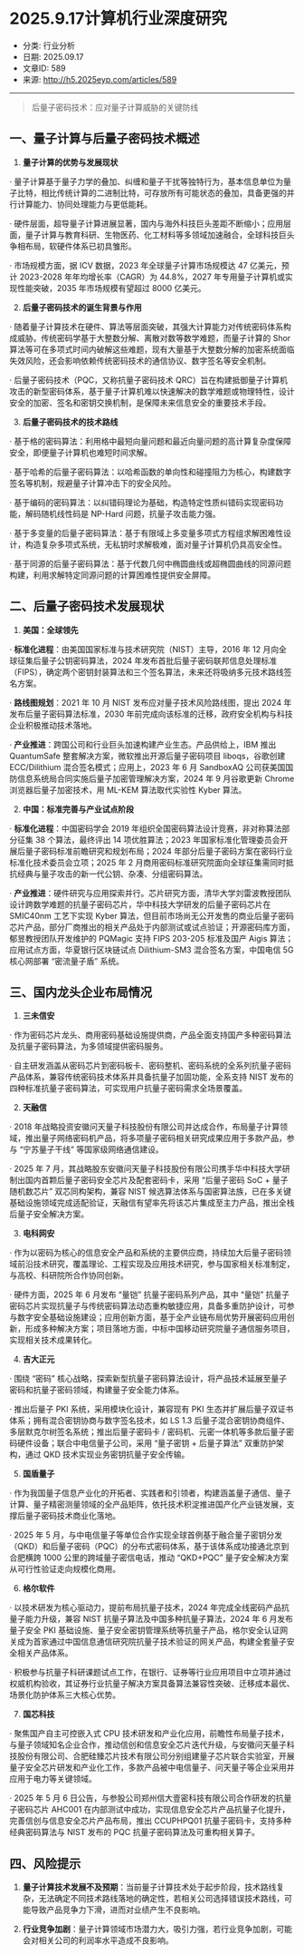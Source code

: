 # 2025.9.17计算机行业深度研究

- 分类: 行业分析
- 日期: 2025.09.17
- 文章ID: 589
- 来源: http://h5.2025eyp.com/articles/589

---

> 后量子密码技术：应对量子计算威胁的关键防线

## **一、量子计算与后量子密码技术概述**

1. **量子计算的优势与发展现状**

· 量子计算基于量子力学的叠加、纠缠和量子干扰等独特行为，基本信息单位为量子比特，相比传统计算的二进制比特，可存放所有可能状态的叠加，具备更强的并行计算能力、协同处理能力与更低能耗。

· 硬件层面，超导量子计算进展显著，国内与海外科技巨头差距不断缩小；应用层面，量子计算与教育科研、生物医药、化工材料等多领域加速融合，全球科技巨头争相布局，软硬件体系已初具雏形。

· 市场规模方面，据 ICV 数据，2023 年全球量子计算市场规模达 47 亿美元，预计 2023-2028 年年均增长率（CAGR）为 44.8%，2027 年专用量子计算机或实现性能突破，2035 年市场规模有望超过 8000 亿美元。

2. **后量子密码技术的诞生背景与作用**

· 随着量子计算技术在硬件、算法等层面突破，其强大计算能力对传统密码体系构成威胁。传统密码学基于大整数分解、离散对数等数学难题，而量子计算的 Shor 算法等可在多项式时间内破解这些难题，现有大量基于大整数分解的加密系统面临失效风险，还会影响依赖传统密码技术的通信协议、数字签名等安全机制。

· 后量子密码技术（PQC，又称抗量子密码技术 QRC）旨在构建抵御量子计算机攻击的新型密码体系，基于量子计算机难以快速解决的数学难题或物理特性，设计安全的加密、签名和密钥交换机制，是保障未来信息安全的重要技术手段。

3. **后量子密码技术的技术路线**

· 基于格的密码算法：利用格中最短向量问题和最近向量问题的高计算复杂度保障安全，即便量子计算机也难短时间求解。

· 基于哈希的后量子密码算法：以哈希函数的单向性和碰撞阻力为核心，构建数字签名等机制，规避量子计算冲击下的安全风险。

· 基于编码的密码算法：以纠错码理论为基础，构造特定性质纠错码实现密码功能，解码随机线性码是 NP-Hard 问题，抗量子攻击能力强。

· 基于多变量的后量子密码算法：基于有限域上多变量多项式方程组求解困难性设计，构造复杂多项式系统，无私钥时求解极难，面对量子计算机仍具高安全性。

· 基于同源的后量子密码算法：基于代数几何中椭圆曲线或超椭圆曲线的同源问题构建，利用求解特定同源问题的计算困难性提供安全屏障。

## **二、后量子密码技术发展现状**

1. **美国：全球领先**

· **标准化进程**：由美国国家标准与技术研究院（NIST）主导，2016 年 12 月向全球征集后量子公钥密码算法，2024 年发布首批后量子密码联邦信息处理标准（FIPS），确定两个密钥封装算法和三个签名算法，未来还将吸纳多元技术路线签名方案。

· **路线图规划**：2021 年 10 月 NIST 发布应对量子技术风险路线图，提出 2024 年发布后量子密码算法标准，2030 年前完成向该标准的迁移，政府安全机构与科技企业积极推动技术落地。

· **产业推进**：跨国公司和行业巨头加速构建产业生态。产品供给上，IBM 推出 QuantumSafe 整套解决方案，微软推出开源后量子密码项目 liboqs，谷歌创建 ECC/Dilithium 混合签名模式；应用上，2023 年 6 月 SandboxAQ 公司获美国国防信息系统局合同实施后量子加密管理解决方案，2024 年 9 月谷歌更新 Chrome 浏览器后量子加密技术，用 ML-KEM 算法取代实验性 Kyber 算法。

2. **中国：标准完善与产业试点阶段**

· **标准化进程**：中国密码学会 2019 年组织全国密码算法设计竞赛，非对称算法部分征集 38 个算法，最终评出 14 项优胜算法；2023 年国家标准化管理委员会开展后量子密码标准前瞻研究和规划布局；2024 年部分后量子密码方案在密码行业标准化技术委员会立项；2025 年 2 月商用密码标准研究院面向全球征集需同时抵抗经典与量子攻击的新一代公钥、杂凑、分组密码算法。

· **产业推进**：硬件研究与应用探索并行。芯片研究方面，清华大学刘雷波教授团队设计跨数学难题的抗量子密码芯片，华中科技大学研发的后量子密码芯片在 SMIC40nm 工艺下实现 Kyber 算法，但目前市场尚无公开发售的商业后量子密码芯片产品，部分厂商推出的相关产品处于内部测试或试点验证；开源密码库方面，郁昱教授团队开发维护的 PQMagic 支持 FIPS 203-205 标准及国产 Aigis 算法；应用试点方面，华夏银行区块链试点 Dilithium-SM3 混合签名方案，中国电信 5G 核心网部署 “密流量子盾” 系统。

## **三、国内龙头企业布局情况**

1. **三未信安**

· 作为密码芯片龙头、商用密码基础设施提供商，产品全面支持国产多种密码算法及抗量子密码算法，为多领域提供密码服务。

· 自主研发涵盖从密码芯片到密码板卡、密码整机、密码系统的全系列抗量子密码产品体系，兼容传统密码技术体系并具备抗量子加固功能，全系支持 NIST 发布的四种标准抗量子密码算法，可实现用户抗量子密码需求全场景覆盖。

2. **天融信**

· 2018 年战略投资安徽问天量子科技股份有限公司并达成合作，布局量子计算领域，推出量子网络密码机产品，将多项量子密码相关研究成果应用于多款产品，参与 “宁苏量子干线” 等国家级网络通信建设。

· 2025 年 7 月，其战略股东安徽问天量子科技股份有限公司携手华中科技大学研制出国内首颗后量子密码安全芯片及配套密码卡，采用 “后量子密码 SoC + 量子随机数芯片” 双芯同构架构，兼容 NIST 候选算法体系与国密算法族，已在多关键基础设施领域完成适配验证，天融信有望率先将该芯片集成至主力产品，推出全栈后量子安全解决方案。

3. **电科网安**

· 作为以密码为核心的信息安全产品和系统的主要供应商，持续加大后量子密码领域前沿技术研究，覆盖理论、工程实现及应用技术研究，参与国家相关标准制定，与高校、科研院所合作协同创新。

· 硬件方面，2025 年 6 月发布 “量铠” 抗量子密码系列产品，其中 “量铠” 抗量子密码芯片实现抗量子与传统密码算法动态重构敏捷应用，具备多重防护设计，可参与数字安全基础设施建设；应用创新方面，基于全产业链布局优势开展密码应用创新，形成多种解决方案；项目落地方面，中标中国移动研究院量子通信服务项目，实现相关技术成果转化。

4. **吉大正元**

· 围绕 “密码” 核心战略，探索新型抗量子密码算法设计，将产品技术延展至量子密码和抗量子密码领域，构建量子安全能力体系。

· 推出后量子 PKI 系统，采用模块化设计，兼容现有 PKI 生态并扩展后量子双证书体系；拥有混合密钥协商与数字签名技术，如 LS 1.3 后量子混合密钥协商组件、多层默克尔树签名系统；推出后量子密码卡 / 密码机、元密一体机等多款后量子密码硬件设备；联合中电信量子公司，采用 “量子密钥 + 后量子算法” 双重防护架构，通过 QKD 技术实现业务密钥抗量子安全传输。

5. **国盾量子**

· 作为我国量子信息产业化的开拓者、实践者和引领者，构建涵盖量子通信、量子计算、量子精密测量领域的全产品矩阵，依托技术积淀推进国产化产业链发展，支撑后量子密码技术商业化落地。

· 2025 年 5 月，与中电信量子等单位合作实现全球首例基于融合量子密钥分发（QKD）和后量子密码（PQC）的分布式密码体系，基于该体系成功接通北京到合肥横跨 1000 公里的跨域量子密信电话，推动 “QKD+PQC” 量子安全解决方案从可行性验证走向规模化商用。

6. **格尔软件**

· 以技术研发为核心驱动力，提前布局抗量子技术，2024 年完成全线密码产品抗量子能力升级，兼容 NIST 抗量子算法及中国多种抗量子算法，2024 年 6 月发布量子安全 PKI 基础设施、量子安全密钥管理系统等抗量子产品，格尔安全认证网关成为首家通过中国信息通信研究院抗量子技术验证的网关产品，构建全套量子安全相关产品体系。

· 积极参与抗量子科研课题试点工作，在银行、证券等行业应用项目中立项并通过权威机构验收，其证券行业抗量子解决方案具备算法兼容性突破、迁移成本最优、场景化防护体系三大核心优势。

7. **国芯科技**

· 聚焦国产自主可控嵌入式 CPU 技术研发和产业化应用，前瞻性布局量子技术，与量子领域知名企业合作，推动信创和信息安全芯片迭代升级，与安徽问天量子科技股份有限公司、合肥硅臻芯片技术有限公司分别组建量子芯片联合实验室，开展量子安全芯片研发和产业化工作，多款产品被中电信量子、问天量子等企业采用并应用于电力等关键领域。

· 2025 年 5 月 6 日公告，与参股公司郑州信大壹密科技有限公司合作研发的抗量子密码芯片 AHC001 在内部测试中成功，实现信息安全芯片产品抗量子化提升，完善信创与信息安全芯片产品布局，推出 CCUPHPQ01 抗量子密码卡，支持多种经典密码算法与 NIST 发布的 PQC 抗量子密码算法及可重构相关算子。

## **四、风险提示**

1. **量子计算技术发展不及预期**：当前量子计算技术处于起步阶段，技术路线复杂，无法确定不同技术路线落地的确定性，若相关公司选择错误技术路线，可能导致产品竞争力下滑，进而对业绩产生不良影响。

2. **行业竞争加剧**：量子计算领域市场潜力大，吸引力强，若行业竞争加剧，可能会对相关公司的利润率水平造成不良影响。
